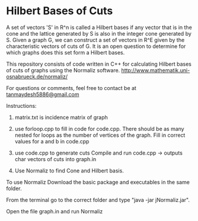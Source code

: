 Hilbert Bases of Cuts
===========

A set of vectors 'S' in R^n is called a Hilbert bases if any vector that is in the cone and the lattice generated by S is also in the integer cone generated by S. Given a graph G, we can construct a set of vectors in R^E given by the characteristic vectors of cuts of G. It is an open question to determine for which graphs does this set form a Hilbert bases.

This repository consists of code written in C++ for calculating Hilbert bases of cuts of graphs using the Normaliz software. http://www.mathematik.uni-osnabrueck.de/normaliz/

For questions or comments, feel free to contact be at tanmaydesh5886@gmail.com


Instructions:

1. matrix.txt is incidence matrix of graph


2. use forloop.cpp to fill in code for code.cpp. There should be as many nested for loops as the number of vertices of the graph.
Fill in correct values for a and b in code.cpp


3. use code.cpp to generate cuts
Compile and run code.cpp -> outputs char vectors of cuts into graph.in


4. Use Normaliz to find Cone and Hilbert basis.

To use Normaliz
Download the basic package and executables in the same folder.

From the terminal go to the correct folder and type "java -jar jNormaliz.jar".

Open the file graph.in and run Normaliz

